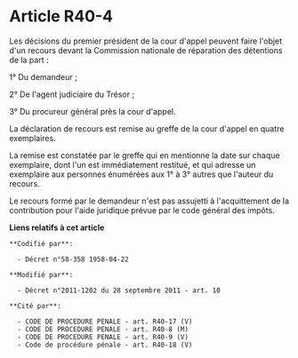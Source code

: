 # Article R40-4

Les décisions du premier président de la cour d'appel peuvent faire l'objet d'un recours devant la Commission nationale de
réparation des détentions de la part :

1° Du demandeur ;

2° De l'agent judiciaire du Trésor ;

3° Du procureur général près la cour d'appel.

La déclaration de recours est remise au greffe de la cour d'appel en quatre exemplaires.

La remise est constatée par le greffe qui en mentionne la date sur chaque exemplaire, dont l'un est immédiatement restitué,
et qui adresse un exemplaire aux personnes énumérées aux 1° à 3° autres que l'auteur du recours.

Le recours formé par le demandeur n'est pas assujetti à l'acquittement de la contribution pour l'aide juridique prévue par le
code général des impôts.

**Liens relatifs à cet article**

	**Codifié par**:

	  - Décret n°58-358 1958-04-22

	**Modifié par**:

	  - Décret n°2011-1202 du 28 septembre 2011 - art. 10

	**Cité par**:

	  - CODE DE PROCEDURE PENALE - art. R40-17 (V)
	  - CODE DE PROCEDURE PENALE - art. R40-8 (M)
	  - CODE DE PROCEDURE PENALE - art. R40-9 (V)
	  - Code de procédure pénale - art. R40-18 (V)
